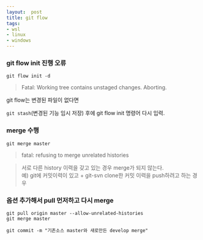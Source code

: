 ```yaml
---
layout:  post
title: git flow
tags:
- wsl
- linux
- windows
---
```


### git flow init 진행 오류
`git flow init -d`
> Fatal: Working tree contains unstaged changes. Aborting.  

git flow는 변경된 파일이 없다면  

`git stash`(변경된 기능 임시 저장) 후에 git flow init 명령어 다시 입력.

### merge 수행
`git merge master`
> fatal: refusing to merge unrelated histories

> 서로 다른 history 이력을 갖고 있는 경우 merge가 되지 않는다.  
예) git에 커밋이력이 있고 + git-svn clone한 커밋 이력을 push하려고 하는 경우  

### 옵션 추가해서 pull 먼저하고 다시 merge
`git pull origin master --allow-unrelated-histories`  
`git merge master`

`git commit -m "기존소스 master와 새로만든 develop merge"`
